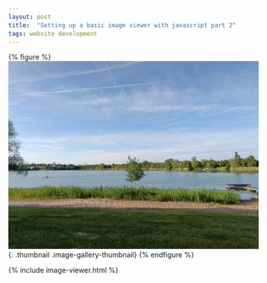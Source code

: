 ```yaml
---
layout: post
title:  "Setting up a basic image viewer with javascript part 2"
tags: website development
---
```


{% figure %}
![Example photo of a swimming lake](/assets/images/blog/2023-05-04/example.jpg "Example photo of a swimming lake"){: .thumbnail .image-gallery-thumbnail}
{% endfigure %}

{% include image-viewer.html %}
